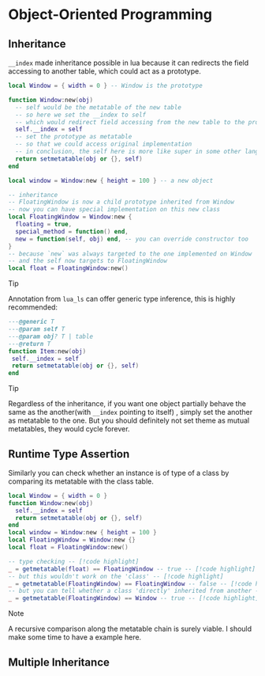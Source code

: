 # Object-Oriented Programming

## Inheritance

`__index` made inheritance possible in lua because it can redirects the field accessing to another table, which could act as a prototype.

```lua
local Window = { width = 0 } -- Window is the prototype

function Window:new(obj)
  -- self would be the metatable of the new table
  -- so here we set the __index to self
  -- which would redirect field accessing from the new table to the prototype, self
  self.__index = self
  -- set the prototype as metatable
  -- so that we could access original implementation
  -- in conclusion, the self here is more like super in some other languages
  return setmetatable(obj or {}, self)
end

local window = Window:new { height = 100 } -- a new object

-- inheritance
-- FloatingWindow is now a child prototype inherited from Window
-- now you can have special implementation on this new class
local FloatingWindow = Window:new {
  floating = true,
  special_method = function() end,
  new = function(self, obj) end, -- you can override constructor too
}
-- because `new` was always targeted to the one implemented on Window
-- and the self now targets to FloatingWindow
local float = FloatingWindow:new()
```

> [!TIP]
> Annotation from `lua_ls` can offer generic type inference, this is highly recommended:
> ```lua
>---@generic T
>---@param self T
>---@param obj? T | table
>---@return T
>function Item:new(obj)
>  self.__index = self
>  return setmetatable(obj or {}, self)
>end
>```

> [!TIP]
> Regardless of the inheritance, if you want one object partially behave the same as the another(with `__index` pointing to itself) , simply set the another as metatable to the one.
> But you should definitely not set theme as mutual metatables, they would cycle forever.

## Runtime Type Assertion

Similarly you can check whether an instance is of type of a class by comparing its metatable with the class table.

```lua
local Window = { width = 0 }
function Window:new(obj)
  self.__index = self
  return setmetatable(obj or {}, self)
end
local window = Window:new { height = 100 }
local FloatingWindow = Window:new {}
local float = FloatingWindow:new()

-- type checking -- [!code highlight]
_ = getmetatable(float) == FloatingWindow -- true -- [!code highlight]
-- but this wouldn't work on the 'class' -- [!code highlight]
_ = getmetatable(FloatingWindow) == FloatingWindow -- false -- [!code highlight]
-- but you can tell whether a class 'directly' inherited from another -- [!code highlight]
_ = getmetatable(FloatingWindow) == Window -- true -- [!code highlight]
```

> [!NOTE]
> A recursive comparison along the metatable chain is surely viable. I should make some time to have a example here.

## Multiple Inheritance

